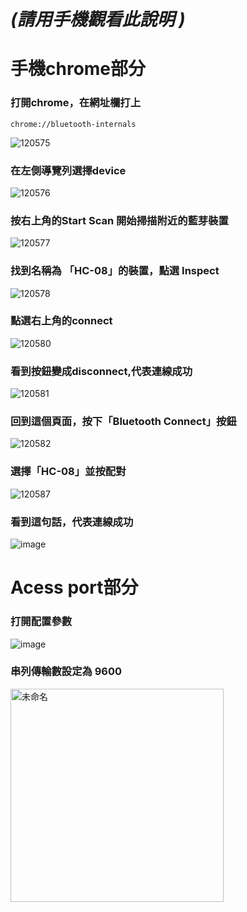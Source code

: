 # _(請用手機觀看此說明 )_


# 手機chrome部分
### 打開chrome，在網址欄打上
```
chrome://bluetooth-internals
```
![120575](https://user-images.githubusercontent.com/65643745/116778353-fa42b900-aaa3-11eb-9777-f133a527c22a.jpg)


### 在左側導覽列選擇device
![120576](https://user-images.githubusercontent.com/65643745/116778359-04fd4e00-aaa4-11eb-9a62-cc9e3ae82905.jpg)


### 按右上角的Start Scan 開始掃描附近的藍芽裝置
![120577](https://user-images.githubusercontent.com/65643745/116778366-0d558900-aaa4-11eb-8842-af0693063626.jpg)


### 找到名稱為 「HC-08」的裝置，點選 Inspect
![120578](https://user-images.githubusercontent.com/65643745/116778372-15152d80-aaa4-11eb-943a-2a780c4ea4df.jpg)

### 點選右上角的connect
![120580](https://user-images.githubusercontent.com/65643745/116778379-1e05ff00-aaa4-11eb-84d4-cfabdec98547.jpg)

### 看到按鈕變成disconnect,代表連線成功
![120581](https://user-images.githubusercontent.com/65643745/116778384-2100ef80-aaa4-11eb-8de4-02cf0b6d2a09.jpg)

### 回到這個頁面，按下「Bluetooth Connect」按鈕
![120582](https://user-images.githubusercontent.com/65643745/116778504-d92e9800-aaa4-11eb-8089-b30e93cdcc0d.jpg)

### 選擇「HC-08」並按配對
![120587](https://user-images.githubusercontent.com/65643745/116778559-29a5f580-aaa5-11eb-8d80-d5d0a02bee85.jpg)


### 看到這句話，代表連線成功
![image](https://user-images.githubusercontent.com/65643745/116779233-a934c400-aaa7-11eb-88f0-2ecb6c0e4683.png)


# Acess port部分
### 打開配置參數
![image](https://user-images.githubusercontent.com/65643745/116778640-b94ba400-aaa5-11eb-9dbe-8cf799383441.png)

### 串列傳輸數設定為 9600
<img width="341" alt="未命名" src="https://user-images.githubusercontent.com/65643745/116778686-f31caa80-aaa5-11eb-889a-fd3ded51d669.png">


